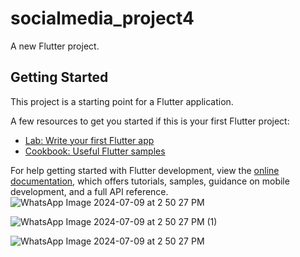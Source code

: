 # socialmedia_project4

A new Flutter project.

## Getting Started

This project is a starting point for a Flutter application.

A few resources to get you started if this is your first Flutter project:

- [Lab: Write your first Flutter app](https://docs.flutter.dev/get-started/codelab)
- [Cookbook: Useful Flutter samples](https://docs.flutter.dev/cookbook)

For help getting started with Flutter development, view the
[online documentation](https://docs.flutter.dev/), which offers tutorials,
samples, guidance on mobile development, and a full API reference.
![WhatsApp Image 2024-07-09 at 2 50 27 PM](https://github.com/krishna23035/socialmedia_project4/assets/112431940/3ce46984-d82d-4e56-9437-c468fad8bf64)

![WhatsApp Image 2024-07-09 at 2 50 27 PM (1)](https://github.com/krishna23035/socialmedia_project4/assets/112431940/aec227f0-fc6e-4b61-965b-5eabf4b68dcc)

![WhatsApp Image 2024-07-09 at 2 50 27 PM](https://github.com/krishna23035/socialmedia_project4/assets/112431940/1537db3b-47bf-43de-8630-f65befd606f0)

